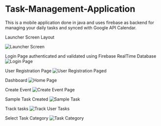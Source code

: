 # Task-Management-Application
This is a mobile application done in java and uses firebase as backend for managing your daily tasks and synced with Google API Calendar.

 Launcher Screen Layout
 
![Launcher Screen](https://github.com/Dalton-47/Task-Management-Application/blob/main/Splash-Screen.jpg)


Login Page authenticated and validated using Firebase RealTime Database
![Login Page](https://github.com/Dalton-47/Task-Management-Application/blob/main/Login-Page.jpg)

User Registration Page
![User Registration Paged](https://github.com/Dalton-47/Task-Management-Application/blob/main/Registration-Page.jpg)

Dashboard
![Home Page](https://github.com/Dalton-47/Task-Management-Application/blob/main/Home-Page.jpg)

Create Event
![Create Event Page](https://github.com/Dalton-47/Task-Management-Application/blob/main/create_event.jpg)

Sample Task Created
![Sample Task](https://github.com/Dalton-47/Task-Management-Application/blob/main/task_category_page_update.jpg)

Track tasks
![Track User Tasks](https://github.com/Dalton-47/Task-Management-Application/blob/main/Track_tasks.jpg)

Select Task Category
![Task Category](https://github.com/Dalton-47/Task-Management-Application/blob/main/Choose_Task_Category.jpg)

